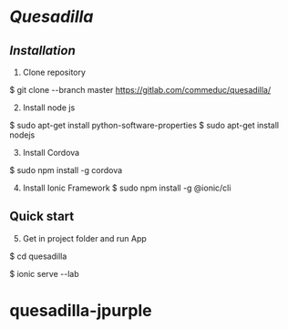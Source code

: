 # *Quesadilla*




## *Installation* 

1. Clone repository

$ git clone --branch master https://gitlab.com/commeduc/quesadilla/

2. Install node js

$ sudo apt-get install python-software-properties
$ sudo apt-get install nodejs

3. Install Cordova

$ sudo npm install -g cordova

4. Install Ionic Framework
$ sudo  npm install -g @ionic/cli


## Quick start
5. Get in project folder and run App

$ cd quesadilla

$ ionic serve --lab

# quesadilla-jpurple
